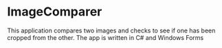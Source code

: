# ImageComparer
This application compares two images and checks to see if one has been cropped from the other. The app is written in C# and Windows Forms
